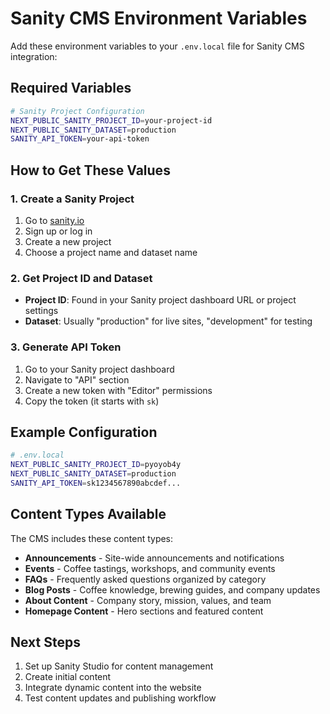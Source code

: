 # Sanity CMS Environment Variables

Add these environment variables to your `.env.local` file for Sanity CMS integration:

## Required Variables

```bash
# Sanity Project Configuration
NEXT_PUBLIC_SANITY_PROJECT_ID=your-project-id
NEXT_PUBLIC_SANITY_DATASET=production
SANITY_API_TOKEN=your-api-token
```

## How to Get These Values

### 1. Create a Sanity Project
1. Go to [sanity.io](https://sanity.io)
2. Sign up or log in
3. Create a new project
4. Choose a project name and dataset name

### 2. Get Project ID and Dataset
- **Project ID**: Found in your Sanity project dashboard URL or project settings
- **Dataset**: Usually "production" for live sites, "development" for testing

### 3. Generate API Token
1. Go to your Sanity project dashboard
2. Navigate to "API" section
3. Create a new token with "Editor" permissions
4. Copy the token (it starts with `sk`)

## Example Configuration

```bash
# .env.local
NEXT_PUBLIC_SANITY_PROJECT_ID=pyoyob4y
NEXT_PUBLIC_SANITY_DATASET=production
SANITY_API_TOKEN=sk1234567890abcdef...
```

## Content Types Available

The CMS includes these content types:
- **Announcements** - Site-wide announcements and notifications
- **Events** - Coffee tastings, workshops, and community events
- **FAQs** - Frequently asked questions organized by category
- **Blog Posts** - Coffee knowledge, brewing guides, and company updates
- **About Content** - Company story, mission, values, and team
- **Homepage Content** - Hero sections and featured content

## Next Steps

1. Set up Sanity Studio for content management
2. Create initial content
3. Integrate dynamic content into the website
4. Test content updates and publishing workflow
